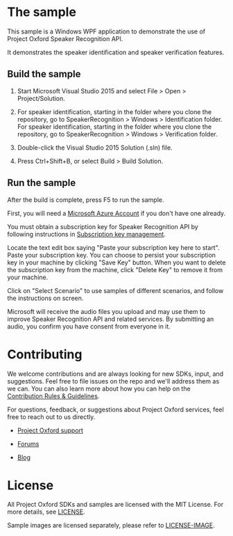 The sample
==========

This sample is a Windows WPF application to demonstrate the use of Project
Oxford Speaker Recognition API.

It demonstrates the speaker identification and speaker verification features.

Build the sample
----------------

1.  Start Microsoft Visual Studio 2015 and select File \> Open \>
    Project/Solution.

2.  For speaker identification, starting in the folder where you clone the repository, go to 
    SpeakerRecognition \> Windows \> Identification folder.
    For speaker identification, starting in the folder where you clone the repository, go to 
    SpeakerRecognition \> Windows \> Verification folder.

3.  Double-click the Visual Studio 2015 Solution (.sln) file.

4.  Press Ctrl+Shift+B, or select Build \> Build Solution.

Run the sample
--------------

After the build is complete, press F5 to run the sample.

First, you will need a [Microsoft Azure Account](<http://www.azure.com>) if you don't have one already.

You must obtain a subscription key for Speaker Recognition API by following instructions in [Subscription
key management](<http://www.projectoxford.ai/doc/general/subscription-key-mgmt>).

Locate the text edit box saying "Paste your subscription key here to start". Paste 
your subscription key. You can choose to persist your subscription key in your machine
by clicking "Save Key" button. When you want to delete the subscription key from the
machine, click "Delete Key" to remove it from your machine.

Click on "Select Scenario" to use samples of different scenarios, and
follow the instructions on screen.

Microsoft will receive the audio files you upload and may use them to improve 
Speaker Recognition API and related services. By submitting an audio, you confirm 
you have consent from everyone in it.

Contributing
============
We welcome contributions and are always looking for new SDKs, input, and
suggestions. Feel free to file issues on the repo and we'll address them as we can. You can also learn more about how you can help on the [Contribution
Rules & Guidelines](<CONTRIBUTING.md>).

For questions, feedback, or suggestions about Project Oxford services, feel free to reach out to us directly.

-   [Project Oxford support](<mailto:oxfordSup@microsoft.com?subject=Project%20Oxford%20Support>)

-   [Forums](<https://social.msdn.microsoft.com/forums/azure/en-US/home?forum=mlapi>)

-   [Blog](<https://blogs.technet.com/b/machinelearning/archive/tags/project+oxford/default.aspx>)

License
=======

All Project Oxford SDKs and samples are licensed with the MIT License. For more details, see
[LICENSE](</LICENSE.md>).

Sample images are licensed separately, please refer to [LICENSE-IMAGE](</LICENSE-IMAGE.md>).
